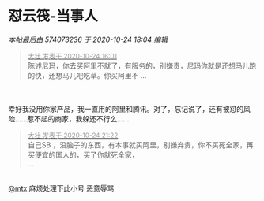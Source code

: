 # 怼云筏-当事人


<i class="pstatus"> 本帖最后由 574073236 于 2020-10-24 18:04 编辑 </i><br />
<div class="quote"><blockquote><font size="2"><a href="https://www.hostloc.com/forum.php?mod=redirect&amp;goto=findpost&amp;pid=9346260&amp;ptid=757735" target="_blank"><font color="#999999">大壮 发表于 2020-10-24 16:01</font></a></font><br />
陈述尼玛，你去买阿里不就了，有服务的，别嫌贵，尼玛你就是还想马儿跑的快，还想马儿吧吃草。你买阿里不 ...</blockquote></div><br />
<br />
幸好我没用你家产品，我一直用的阿里和腾讯。对了，忘记说了，还有被怼的风险……惹不起的商家，我躲还不行么……

<div class="quote"><blockquote><font size="2"><a href="https://www.hostloc.com/forum.php?mod=redirect&amp;goto=findpost&amp;pid=9347704&amp;ptid=757735" target="_blank"><font color="#999999">大壮 发表于 2020-10-24 21:22</font></a></font><br />
自己SB ，没脑子的东西，有本事就买阿里，别嫌弃贵，你不买死全家，再买便宜的国人的，买了你就死全家，<br />
 ...</blockquote></div><br />
<a href="https://www.hostloc.com/home.php?mod=space&amp;uid=19765" target="_blank">@mtx</a> 麻烦处理下此小号 恶意辱骂
